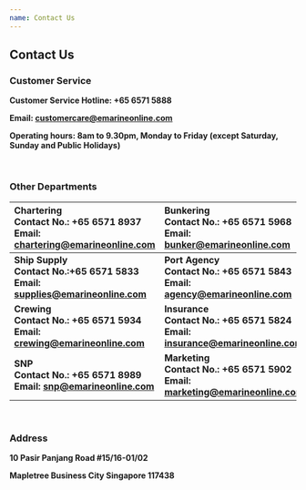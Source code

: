 ```yaml
---
name: Contact Us 
---
```


## Contact Us 

### Customer Service

**Customer Service Hotline: +65 6571 5888**

**Email: [customercare@emarineonline.com](mailto:customercare@emarineonline.com)**

**Operating hours: 8am to 9.30pm, Monday to Friday (except Saturday, Sunday and Public Holidays)**

<br>

### Other Departments

|Chartering<br>Contact No.: +65 6571 8937<br>Email: [chartering@emarineonline.com](mailto:chartering@emarineonline.com)|Bunkering<br>Contact No.: +65 6571 5968<br>Email: [bunker@emarineonline.com](mailto:bunker@emarineonline.com)|
|:---|:---|   
|**Ship Supply<br>Contact No.:+65 6571 5833<br>Email: [supplies@emarineonline.com](mailto:supplies@emarineonline.com)**|**Port Agency<br>Contact No.: +65 6571 5843<br>Email: [agency@emarineonline.com](mailto:agency@emarineonline.com)**|
|**Crewing<br>Contact No.: +65 6571 5934<br>Email: [crewing@emarineonline.com](mailto:crewing@emarineonline.com)**|**Insurance<br>Contact No.: +65 6571 5824<br>Email: [insurance@emarineonline.com](mailto:insurance@emarineonline.com)**|
|**SNP<br>Contact No.: +65 6571 8989<br>Email: [snp@emarineonline.com](mailto:snp@emarineonline.com)**|**Marketing<br>Contact No.: +65 6571 5902<br>Email: [marketing@emarineonline.com](mailto:marketing@emarineonline.com)**|

<br>

### Address
**10 Pasir Panjang Road #15&#47;16-01/02**

**Mapletree Business City Singapore 117438**
